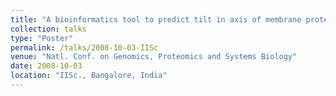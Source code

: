 ```yaml
---
title: "A bioinformatics tool to predict tilt in axis of membrane proteins based on physio-chemical and sequence features"
collection: talks
type: "Poster"
permalink: /talks/2008-10-03-IISc
venue: "Natl. Conf. on Genomics, Proteomics and Systems Biology"
date: 2008-10-03
location: "IISc., Bangalore, India"
---
```

